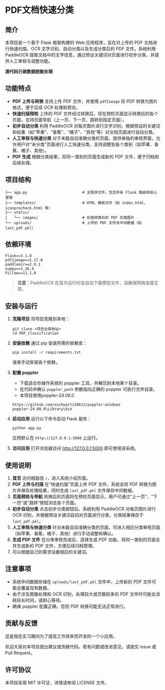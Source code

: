 # PDF文档快速分类

## 简介

本项目是一个基于 Flask 框架构建的 Web 应用程序，旨在对上传的 PDF 文档进行快速扫描、OCR 文字识别、自动分类以及生成分类后的 PDF 文件。系统利用 PaddleOCR 提取文档中的文字信息，通过预设关键词对页面进行初步分类，并提供人工审核与调整功能。

**源代码已做数据脱敏处理**

## 功能特点

- **PDF 上传与转换**
  支持上传 PDF 文件，并使用 `pdf2image` 将 PDF 转换为图片格式，便于后续 OCR 处理和预览。
- **快速扫描预检**
  上传的 PDF 文件经过转换后，将在预检页面显示转换后的各个页面，支持页面导航（上一页、下一页、跳转到指定页面）。
- **初步自动分类**
  利用 PaddleOCR 对每页图片进行文字识别，根据预设的关键词和权重（如“苹果”、“香蕉”、“橘子”、“其他”等）对文档页面进行自动分类。
- **人工审核与快速分类**
  对于未能自动准确分类的页面，提供单独的审核界面，允许用户对“未分类”页面进行人工快速分类，支持调整到各个类别（如苹果、香蕉、橘子、其他）。
- **PDF 生成**
  根据分类结果，将同一类别的页面生成新的 PDF 文件，便于归档和后续处理。

## 项目结构

```
├── app.py                         # 主程序文件，包含所有 Flask 路由和核心逻辑
├── templates/                     # HTML 模板文件（如 index.html、scanprecheck.html 等）
├── static/
│   └── images/                    # 存放转换后的 PDF 页面图片
└── uploads/                       # 上传的 PDF 文件及中间数据（如 last_pdf.pkl）
```

## 依赖环境

```
Flask==3.1.0
pdf2image==1.17.0
paddleocr==2.9.1
numpy==1.26.4
Pillow==11.1.0
```

> **注意**：PaddleOCR 在首次运行时会自动下载模型文件，请确保网络连接正常。


## 安装与运行

1. **克隆项目**
   将项目克隆到本地：

   ```
   git clone <项目仓库地址>
   cd PDF_Classification
   ```

2. **安装依赖**
   通过 pip 安装所需的依赖库：

   ```
   pip install -r requirements.txt
   ```

   或者手动安装各个依赖。

3. **配置 poppler**

   - 下载适合你操作系统的 poppler 工具，并解压到本地某个目录。
   - 在代码中确认 `poppler_path` 参数指向正确的 poppler 可执行文件目录。
   - 本项目使用poppler-24.08.0
   ```
   https://github.com/oschwartz10612/poppler-windows
   poppler-24.08.0\Library\bin
   ```   


4. **启动应用**
   运行以下命令启动 Flask 服务：

   ```
   python app.py
   ```

   应用默认在 `http://127.0.0.1:5000` 上运行。

5. **访问应用**
   打开浏览器访问 http://127.0.0.1:5000 即可使用该系统。

## 使用说明

1. **首页**
   访问根路径 `/`，进入系统介绍页面。
2. **PDF 上传与扫描**
   在“快速扫描”页面上传 PDF 文件，系统会将 PDF 转换为图片并保存处理结果，同时生成 `last_pdf.pkl` 文件保存中间数据。
3. **页面预检与导航**
   转换后的页面将在预检页面显示，用户可通过“上一页”、“下一页”或“跳转”按钮浏览各个页面。
4. **初步自动分类**
   点击初步分类按钮后，系统利用 PaddleOCR 对每页图片进行 OCR 识别，并根据预设关键词自动对页面进行分类，分类结果保存于 `last_pdf.pkl`。
5. **人工审核与快速分类**
   针对未能自动准确分类的页面，可进入相应分类审核页面（如苹果、香蕉、橘子、其他）进行手动调整和确认。
6. **生成 PDF 文件**
   在分类审核完成后，选择生成 PDF 功能，将同一类别的页面合并生成新的 PDF 文件，方便后续归档管理。
7. 可以根据自己的需求设置相应的关键词。

## 注意事项

- 系统中间数据存储在 `uploads/last_pdf.pkl` 文件中，上传新的 PDF 文件可能会覆盖现有数据。
- 由于涉及图像处理和 OCR 识别，处理较大或页数较多的 PDF 文件时可能会消耗较长时间，请耐心等待。
- 确保 poppler 配置正确，否则 PDF 转换可能无法正常进行。

## 贡献与反馈

这是我在实习期间为了提高工作效率而开发的一个小应用。

欢迎大家对本项目提出建议或贡献代码。若有问题或改进意见，请提交 issue 或 Pull Request。

## 许可协议

本项目采用 MIT 许可证，详情请参阅 LICENSE 文件。